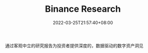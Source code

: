 ﻿---
weight: 
title: "Binance Research"
description: "通过客观中立的研究报告为投资者提供深度的，数据驱动的数字资产洞见"
date: 2022-03-25T21:57:40+08:00
lastmod: 2022-03-25T16:45:40+08:00
draft: false
authors: ["Metabd"]
featuredImage: "binance-research.jpg"
link: ""
tags: ["研究机构","Binance Research"]
categories: ["navigation"]
navigation: ["研究机构"]
lightgallery: true
toc: true
pinned: false
recommend: false
recommend1: false
---
通过客观中立的研究报告为投资者提供深度的，数据驱动的数字资产洞见
